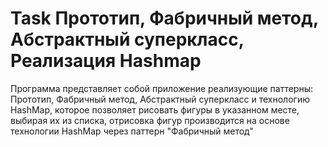 # Task Прототип, Фабричный метод, Абстрактный суперкласс, Реализация Hashmap
Программа представляет собой приложение реализующие паттерны: Прототип, Фабричный метод, Абстрактный суперкласс и технологию HashMap, 
которое позволяет рисовать фигуры в указанном месте, выбирая их из списка, отрисовка фигур производится на основе технологии HashMap
через паттерн "Фабричный метод"
